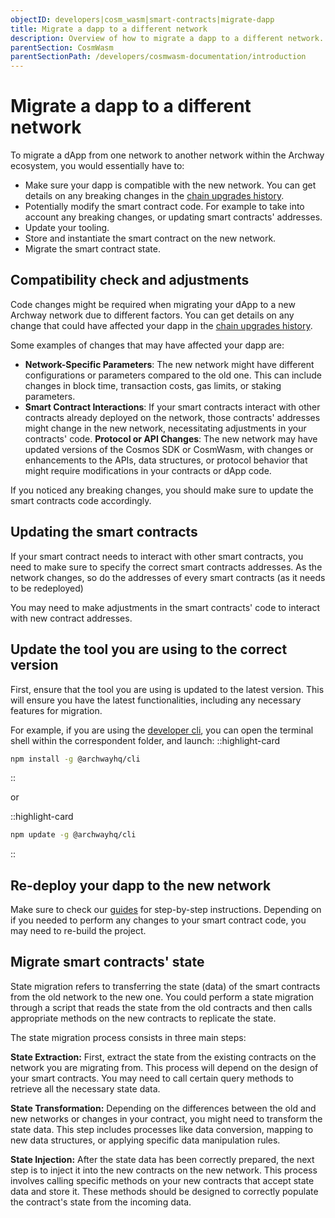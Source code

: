```yaml
---
objectID: developers|cosm_wasm|smart-contracts|migrate-dapp
title: Migrate a dapp to a different network
description: Overview of how to migrate a dapp to a different network.
parentSection: CosmWasm
parentSectionPath: /developers/cosmwasm-documentation/introduction
---
```


# Migrate a dapp to a different network

To migrate a dApp from one network to another network within the Archway ecosystem, you would essentially have to:
- Make sure your dapp is compatible with the new network. You can get details on any breaking changes in the [chain upgrades history](/validators/becoming-a-validator/upgrades-history).
- Potentially modify the smart contract code. For example to take into account any breaking changes, or updating smart contracts' addresses.
- Update your tooling.
- Store and instantiate the smart contract on the new network.
- Migrate the smart contract state.

##  Compatibility check and adjustments

Code changes might be required when migrating your dApp to a new Archway network due to different factors. You can get details on any change that could have affected your dapp in the [chain upgrades history](/validators/becoming-a-validator/upgrades-history).

Some examples of changes that may have affected your dapp are:

- **Network-Specific Parameters**: The new network might have different configurations or parameters compared to the old one. This can include changes in block time, transaction costs, gas limits, or staking parameters.
- **Smart Contract Interactions**: If your smart contracts interact with other contracts already deployed on the network, those contracts' addresses might change in the new network, necessitating adjustments in your contracts' code.
**Protocol or API Changes**: The new network may have updated versions of the Cosmos SDK or CosmWasm, with changes or enhancements to the APIs, data structures, or protocol behavior that might require modifications in your contracts or dApp code.

If you noticed any breaking changes, you should make sure to update the smart contracts code accordingly.


## Updating the smart contracts
If your smart contract needs to interact with other smart contracts, you need to make sure to specify the correct smart contracts addresses. As the network changes, so do the addresses of every smart contracts (as it needs to be redeployed)

You may need to make adjustments in the smart contracts' code to interact with new contract addresses.

## Update the tool you are using to the correct version
First, ensure that the tool you are using is updated to the latest version. This will ensure you have the latest functionalities, including any necessary features for migration.

For example, if you are using the [developer cli](/developers/developer-tools/developer-cli), you can open the terminal shell within the correspondent folder, and launch:
::highlight-card

```bash
npm install -g @archwayhq/cli
```

::

or

::highlight-card

```bash
npm update -g @archwayhq/cli
```

::

## Re-deploy your dapp to the new network


Make sure to check our [guides](/developers/guides/guides-overview) for step-by-step instructions. Depending on if you needed to perform any changes to your smart contract code, you may need to re-build the project.


## Migrate smart contracts' state


State migration refers to transferring the state (data) of the smart contracts from the old network to the new one. You could perform a state migration through a script that reads the state from the old contracts and then calls appropriate methods on the new contracts to replicate the state. 

The state migration process consists in three main steps:

**State Extraction:** First, extract the state from the existing contracts on the network you are migrating from. This process will depend on the design of your smart contracts. You may need to call certain query methods to retrieve all the necessary state data.

**State Transformation:** Depending on the differences between the old and new networks or changes in your contract, you might need to transform the state data. This step includes processes like data conversion, mapping to new data structures, or applying specific data manipulation rules.

**State Injection:** After the state data has been correctly prepared, the next step is to inject it into the new contracts on the new network. This process involves calling specific methods on your new contracts that accept state data and store it. These methods should be designed to correctly populate the contract's state from the incoming data.
